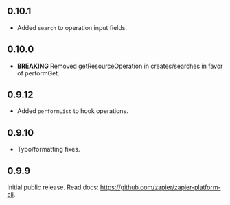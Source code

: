 ## 0.10.1

* Added `search` to operation input fields.

## 0.10.0

* **BREAKING** Removed getResourceOperation in creates/searches in favor of performGet.

## 0.9.12

* Added `performList` to hook operations.

## 0.9.10

* Typo/formatting fixes.

## 0.9.9

Initial public release. Read docs: https://github.com/zapier/zapier-platform-cli.
